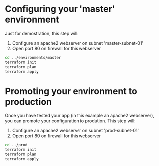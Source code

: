 # Configuring your 'master' environment

Just for demostration, this step will:
 1. Configure an apache2 webserver on subnet 'master-subnet-01'
 2. Open port 80 on firewall for this webserver 

```bash
cd ../environments/master
terraform init
terraform plan
terraform apply
```

# Promoting your environment to production 

Once you have tested your app (in this example an apache2 webserver), you can promote your configuration to prodution. This step will:
 1. Configure an apache2 webserver on subnet 'prod-subnet-01'
 2. Open port 80 on firewall for this webserver 

```bash
cd ../prod
terraform init
terraform plan
terraform apply
```